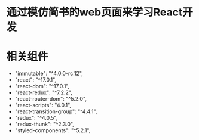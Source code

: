 # 通过模仿简书的web页面来学习React开发

# 相关组件
- "immutable": "^4.0.0-rc.12",
- "react": "^17.0.1",
- "react-dom": "^17.0.1",
- "react-redux": "^7.2.2",
- "react-router-dom": "^5.2.0",
- "react-scripts": "4.0.1",
- "react-transition-group": "^4.4.1",
- "redux": "^4.0.5",
- "redux-thunk": "^2.3.0",
- "styled-components": "^5.2.1",


